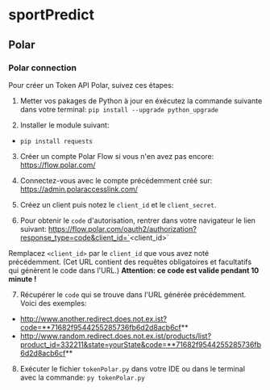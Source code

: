 # sportPredict

## Polar

### Polar connection

Pour créer un Token API Polar, suivez ces étapes:

1. Metter vos pakages de Python à jour en éxécutez la commande suivante dans votre terminal: `pip install --upgrade python_upgrade`

2. Installer le module suivant: 
- `pip install requests`

3. Créer un compte Polar Flow si vous n'en avez pas encore: https://flow.polar.com/

4. Connectez-vous avec le compte précédemment créé sur: https://admin.polaraccesslink.com/ 

5. Créez un client puis notez le `client_id` et le `client_secret`.

6. Pour obtenir le `code` d'autorisation, rentrer dans votre navigateur le lien suivant: https://flow.polar.com/oauth2/authorization?response_type=code&client_id=`<client_id>`

Remplacez `<client_id>` par le `client_id` que vous avez noté précédemment. (Cet URL contient des requêtes obligatoires et facultatifs qui génèrent le code dans l'URL.)
**Attention: ce code est valide pendant 10 minute !**

7. Récupérer le `code` qui se trouve dans l'URL générée précédemment. Voici des exemples: 
- http://www.another.redirect.does.not.ex.ist?code=**71682f9544255285736fb6d2d8acb6cf**
- http://www.random.redirect.does.not.ex.ist/products/list?product_id=332211&state=yourState&code=**71682f9544255285736fb6d2d8acb6cf**

8. Exécuter le fichier `tokenPolar.py` dans votre IDE ou dans le terminal avec la commande:
`py tokenPolar.py`